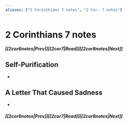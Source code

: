 ```yaml
---
aliases: ["2 Corinthians 7 notes", "2 Cor. 7 notes"]
---
```

# 2 Corinthians 7 notes
##### <span class=arrow-left></span>[[2cor6notes|Prev]]<span class=navigation-separator></span>[[2cor7|Read]]<span class=navigation-separator></span>[[2cor8notes|Next]]<span class=arrow-right></span>
## Self-Purification
- 
## A Letter That Caused Sadness
- 
##### <span class=arrow-left></span>[[2cor6notes|Prev]]<span class=navigation-separator></span>[[2cor7|Read]]<span class=navigation-separator></span>[[2cor8notes|Next]]<span class=arrow-right></span>